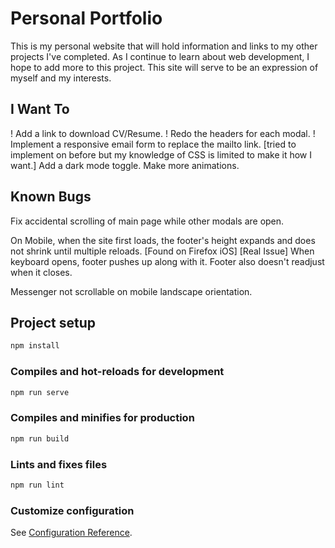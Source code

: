 # Personal Portfolio

This is my personal website that will hold information and links to my other projects I've completed.
As I continue to learn about web development, I hope to add more to this project.
This site will serve to be an expression of myself and my interests.

## I Want To

! Add a link to download CV/Resume.
! Redo the headers for each modal.
! Implement a responsive email form to replace the mailto link.
[tried to implement on before but my knowledge of CSS is limited to make it how I want.]
Add a dark mode toggle.
Make more animations.

## Known Bugs

Fix accidental scrolling of main page while other modals are open.

On Mobile, when the site first loads, the footer's height expands and does not shrink until multiple reloads.
[Found on Firefox iOS]
[Real Issue] When keyboard opens, footer pushes up along with it. Footer also doesn't readjust when it closes.

Messenger not scrollable on mobile landscape orientation.

## Project setup

```bash
npm install
```

### Compiles and hot-reloads for development

```bash
npm run serve
```

### Compiles and minifies for production

```bash
npm run build
```

### Lints and fixes files

```bash
npm run lint
```

### Customize configuration

See [Configuration Reference](https://cli.vuejs.org/config/).
